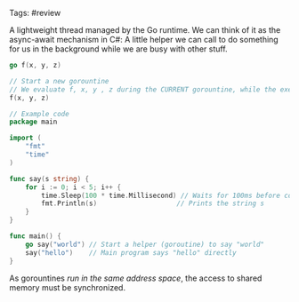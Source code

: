 Tags: #review 

A lightweight thread managed by the Go runtime.  We can think of it as the async-await mechanism in C#: A little helper we can call to do something for us in the background while we are busy with other stuff.


```go
go f(x, y, z)

// Start a new gorountine
// We evaluate f, x, y , z during the CURRENT gorountine, while the execution of f happens in the NEW gorountine
f(x, y, z)

// Example code
package main

import (
	"fmt"
	"time"
)

func say(s string) {
	for i := 0; i < 5; i++ {
		time.Sleep(100 * time.Millisecond) // Waits for 100ms before continuing
		fmt.Println(s)                    // Prints the string s
	}
}

func main() {
	go say("world") // Start a helper (goroutine) to say "world"
	say("hello")    // Main program says "hello" directly
}

```

As gorountines *run in the same address space*, the access to shared memory must be synchronized. 